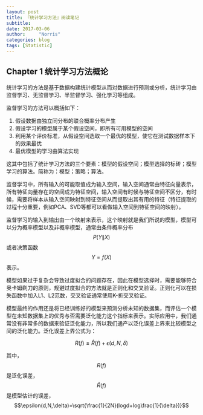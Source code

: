 ```yaml
---
layout: post
title: 『统计学习方法』阅读笔记
subtitle: 
date: 2017-03-06
author:     "Norris"
categories: blog
tags: [Statistic]
---
```



## Chapter 1 统计学习方法概论

统计学习的方法是基于数据构建统计模型从而对数据进行预测或分析，统计学习由监督学习、无监督学习、半监督学习、强化学习等组成。

监督学习的方法可以概括如下：

1. 假设数据由独立同分布的联合概率分布产生
2. 假设学习的模型属于某个假设空间，即所有可用模型的空间
3. 利用某个评价标准，从假设空间选取一个最优的模型，使它在测试数据样本下的效果最优
4. 最优模型的学习由算法实现

这其中包括了统计学习方法的三个要素：模型的假设空间；模型选择的标砖；模型学习的算法。简称为：模型；策略；算法。

监督学习中，所有输入的可能取值成为输入空间，输入空间通常由特征向量表示，所有特征向量存在的空间成为特征空间，输入空间有时候与特征空间不区分，有时候，需要将样本从输入空间映射到特征空间从而提取出其有用的特征（特征提取的过程十分重要，例如PCA、SVD等都可以看做输入空间到特征空间的映射）。

监督学习的输入到输出由一个映射来表示，这个映射就是我们所说的模型，模型可以分为概率模型以及非概率模型，通常由条件概率分布$$P(Y\|X)$$或者决策函数$$Y=f(X)$$表示。

模型如果过于复杂会导致过度拟合的问题存在，因此在模型选择时，需要能够符合奥卡姆剃刀的原则，规避过度拟合的方法就是正则化和交叉验证。正则化可以在损失函数中加入L1、L2范数，交叉验证通常使用K-折交叉验证。

模型最终的作用还是将已经训练好的模型来预测分析未知的数据集，而评估一个模型在未知数据集上的优秀与否需要泛化能力这个指标来表示。实际应用中，我们通常没有非常多的数据来验证泛化能力，所以我们通产以泛化误差上界来比较模型之间的泛化能力。泛化误差上界公式为：

$$R(f) \leq \widehat{R}(f)+\epsilon(d,N,\delta)$$

其中，$$R(f)$$是泛化误差，$$\widehat{R}(f)$$是模型估计的误差，$$\epsilon(d,N,\delta)=\sqrt{\frac{1}{2N}(logd+log\frac{1}{\delta})}$$